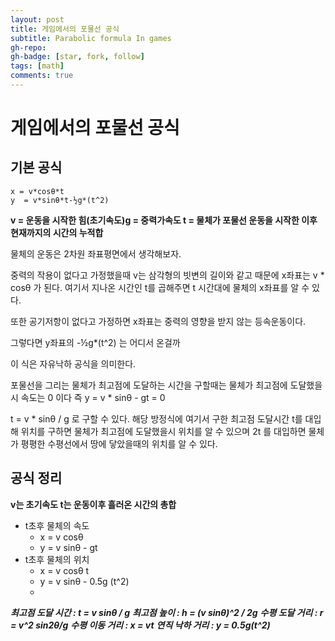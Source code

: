 ```yaml
---
layout: post
title: 게임에서의 포물선 공식
subtitle: Parabolic formula In games
gh-repo:
gh-badge: [star, fork, follow]
tags: [math]
comments: true
---
```


# 게임에서의 포물선 공식

## 기본 공식
```
x = v*cosθ*t
y  = v*sinθ*t-½g*(t^2)
```
**v = 운동을 시작한 힘(초기속도)g = 중력가속도 t = 물체가 포물선 운동을 시작한 이후 현재까지의 시간의 누적합**

물체의 운동은 2차원 좌표평면에서 생각해보자.

중력의 작용이 없다고 가정했을때 v는 삼각형의 빗변의 길이와 같고 때문에 x좌표는 
v * cosθ 가 된다. 여기서 지나온 시간인 t를 곱해주면 t 시간대에 물체의 x좌표를 알 수 있다.

또한 공기저항이 없다고 가정하면 x좌표는 중력의 영향을 받지 않는 등속운동이다.

그렇다면 y좌표의 -½g*(t^2) 는 어디서 온걸까

이 식은 자유낙하 공식을 의미한다.

포물선을 그리는 물체가 최고점에 도달하는 시간을 구할때는 물체가 최고점에 도달했을시 속도는 0 이다 즉 y = v * sinθ - gt = 0

t = v * sinθ / g 로 구할 수 있다.
해당 방정식에 여기서 구한 최고점 도달시간 t를 대입해 위치를 구하면 물체가 최고점에 도달했을시 위치를 알 수 있으며 2t 를 대입하면
물체가 평평한 수평선에서 땅에 닿았을때의 위치를 알 수 있다.

## 공식 정리
**v는 초기속도 t는 운동이후 흘러온 시간의 총합**

* t초후 물체의 속도
	* x = v cosθ
	* y = v sinθ - gt
* t초후 물체의 위치
	* x = v cosθ t 
	* y = v sinθ - 0.5g (t^2)
	* 
***최고점 도달 시간 : t = v sinθ / g***
***최고점 높이  : h = (v sinθ)^2 / 2g*** 
***수평 도달 거리  : r = v^2 sin2θ/g***
***수평 이동 거리  : x = vt***
***연직 낙하 거리 : y = 0.5g(t^2)***

